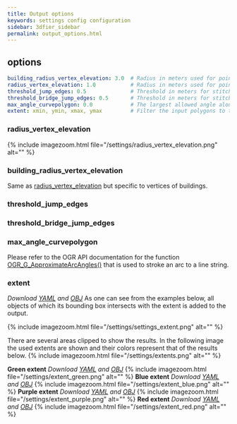 ```yaml
---
title: Output options
keywords: settings config configuration
sidebar: 3dfier_sidebar
permalink: output_options.html
---
```


## options
~~~ yaml
building_radius_vertex_elevation: 3.0  # Radius in meters used for point-vertex distance between 3D points and vertices of building polygons, radius_vertex_elevation used when not specified
radius_vertex_elevation: 1.0           # Radius in meters used for point-vertex distance between 3D points and vertices of polygons
threshold_jump_edges: 0.5              # Threshold in meters for stitching adjacent objects, when the height difference is larger then the threshold a vertical wall is created 
threshold_bridge_jump_edges: 0.5       # Threshold in meters for stitching bridges to adjacent objects, if not specified it falls back to threshold_jump_edges
max_angle_curvepolygon: 0.0            # The largest allowed angle along the stroked arc of a curved polygon. Use zero for the default setting. (https://gdal.org/doxygen/ogr__api_8h.html#a87f8bce40c82b3513e36109ea051dff2)
extent: xmin, ymin, xmax, ymax         # Filter the input polygons to this extent
~~~

### radius_vertex_elevation
{% include imagezoom.html file="/settings/radius_vertex_elevation.png" alt="" %}

### building_radius_vertex_elevation
Same as [radius_vertex_elevation](#radius_vertex_elevation) but specific to vertices of buildings.

### threshold_jump_edges

### threshold_bridge_jump_edges

### max_angle_curvepolygon
Please refer to the OGR API documentation for the function [OGR_G_ApproximateArcAngles()](https://gdal.org/doxygen/ogr__api_8h.html#a87f8bce40c82b3513e36109ea051dff2) that is used to stroke an arc to a line string.

### extent
*Download [YAML]({{site.baseurl}}/assets/configs/extent_green.yml) and [OBJ]({{site.baseurl}}/assets/configs/extent_green.obj)*
As one can see from the examples below, all objects of which its bounding box intersects with the extent is added to the output.

{% include imagezoom.html file="/settings/settings_extent.png" alt="" %}

There are several areas clipped to show the results. In the following image the used extents are shown and their colors represent that of the results below.
{% include imagezoom.html file="/settings/extents.png" alt="" %}

**Green extent**
*Download [YAML]({{site.baseurl}}/assets/configs/extent_green.yml) and [OBJ]({{site.baseurl}}/assets/configs/extent_green.obj)*
{% include imagezoom.html file="/settings/extent_green.png" alt="" %}
**Blue extent**
*Download [YAML]({{site.baseurl}}/assets/configs/extent_blue.yml) and [OBJ]({{site.baseurl}}/assets/configs/extent_blue.obj)*
{% include imagezoom.html file="/settings/extent_blue.png" alt="" %}
**Purple extent**
*Download [YAML]({{site.baseurl}}/assets/configs/extent_purple.yml) and [OBJ]({{site.baseurl}}/assets/configs/extent_purple.obj)*
{% include imagezoom.html file="/settings/extent_purple.png" alt="" %}
**Red extent**
*Download [YAML]({{site.baseurl}}/assets/configs/extent_red.yml) and [OBJ]({{site.baseurl}}/assets/configs/extent_red.obj)*
{% include imagezoom.html file="/settings/extent_red.png" alt="" %}